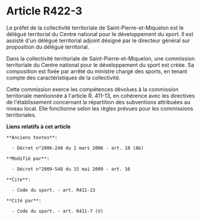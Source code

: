# Article R422-3

Le préfet de la collectivité territoriale de Saint-Pierre-et-Miquelon est le délégué territorial du Centre national pour le
développement du sport. Il est assisté d'un délégué territorial adjoint désigné par le directeur général sur proposition du
délégué territorial. 

Dans la collectivité territoriale de Saint-Pierre-et-Miquelon, une commission territoriale du Centre national pour le
développement du sport est créée. Sa composition est fixée par arrêté du ministre chargé des sports, en tenant compte des
caractéristiques de la collectivité. 

Cette commission exerce les compétences dévolues à la commission territoriale mentionnée à l'article R. 411-13, en cohérence
avec les directives de l'établissement concernant la répartition des subventions attribuées au niveau local. Elle fonctionne
selon les règles prévues pour les commissions territoriales.

**Liens relatifs à cet article**

	**Anciens textes**:

	  - Décret n°2006-248 du 2 mars 2006 - art. 18 (Ab)

	**Modifié par**:

	  - Décret n°2009-548 du 15 mai 2009 - art. 16

	**Cite**:

	  - Code du sport. - art. R411-13

	**Cité par**:

	  - Code du sport. - art. R411-7 (V)

